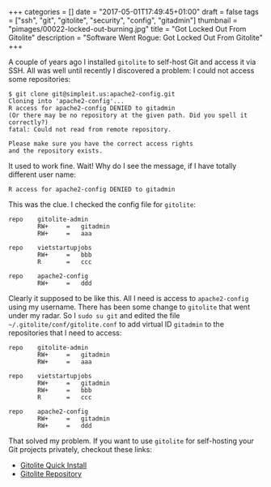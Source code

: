 +++
categories = []
date = "2017-05-01T17:49:45+01:00"
draft = false
tags = ["ssh", "git", "gitolite", "security", "config", "gitadmin"]
thumbnail = "pimages/00022-locked-out-burning.jpg"
title = "Got Locked Out From Gitolite"
description = "Software Went Rogue: Got Locked Out From Gitolite"
+++

A couple of years ago I installed `gitolite` to self-host Git and access it via SSH. All was well until recently I discovered a problem: I could not access some repositories:

```
$ git clone git@simpleit.us:apache2-config.git
Cloning into 'apache2-config'...
R access for apache2-config DENIED to gitadmin
(Or there may be no repository at the given path. Did you spell it correctly?)
fatal: Could not read from remote repository.

Please make sure you have the correct access rights
and the repository exists.
```

It used to work fine. Wait! Why do I see the message, if I have totally different user name:

```
R access for apache2-config DENIED to gitadmin
```

This was the clue. I checked the config file for `gitolite`:

```
repo    gitolite-admin
        RW+     =   gitadmin
        RW+     =   aaa

repo    vietstartupjobs
        RW+     =   bbb
        R       =   ccc

repo    apache2-config
        RW+     =   ddd
```

Clearly it supposed to be like this. All I need is access to `apache2-config` using my username. There has been some change to `gitolite` that went under my radar. So I `sudo su git` and edited the file `~/.gitolite/conf/gitolite.conf` to add virtual ID `gitadmin` to the repositories that I need to access:

```
repo    gitolite-admin
        RW+     =   gitadmin
        RW+     =   aaa

repo    vietstartupjobs
        RW+     =   gitadmin
        RW+     =   bbb
        R       =   ccc

repo    apache2-config
        RW+     =   gitadmin
        RW+     =   ddd
```

That solved my problem. If you want to use `gitolite` for self-hosting your Git projects privately, checkout these links:

* [Gitolite Quick Install](http://gitolite.com/gitolite/quick_install/)
* [Gitolite Repository](https://github.com/sitaramc/gitolite)
